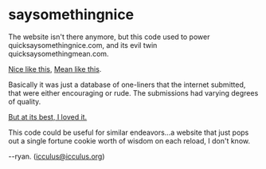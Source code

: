 # saysomethingnice

The website isn't there anymore, but this code used to power quicksaysomethingnice.com,
and its evil twin quicksaysomethingmean.com.

[Nice like this](https://web.archive.org/web/20140831155637/http://quicksaysomethingnice.com/),
[Mean like this](https://web.archive.org/web/20141218041145/http://quicksaysomethingmean.com/).

Basically it was just a database of one-liners that the internet submitted, that were
either encouraging or rude. The submissions had varying degrees of quality.

[But at its best, I loved it.](https://twitter.com/icculus/status/768732870026391552)

This code could be useful for similar endeavors...a website that just pops out a single
fortune cookie worth of wisdom on each reload, I don't know.

--ryan. (icculus@icculus.org)
